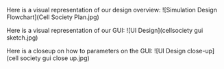 Here is a visual representation of our design overview:
![Simulation Design Flowchart](Cell Society Plan.jpg)


Here is a visual representation of our GUI:
![UI Design](cellsociety gui sketch.jpg)

Here is a closeup on how to parameters on the GUI:
![UI Design close-up](cell society gui close up.jpg)

